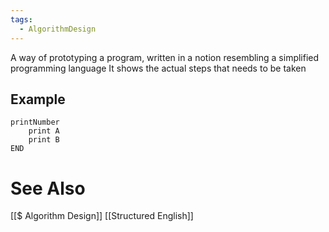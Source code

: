 ```yaml
---
tags:
  - AlgorithmDesign
---
```

A way of prototyping a program, written in a notion resembling a simplified programming language
It shows the actual steps that needs to be taken

## Example
```
printNumber
	print A
	print B
END
```

# See Also
[[$ Algorithm Design]]
[[Structured English]]
